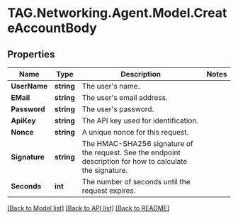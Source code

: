 # TAG.Networking.Agent.Model.CreateAccountBody

## Properties

Name | Type | Description | Notes
------------ | ------------- | ------------- | -------------
**UserName** | **string** | The user&#39;s name. | 
**EMail** | **string** | The user&#39;s email address. | 
**Password** | **string** | The user&#39;s password. | 
**ApiKey** | **string** | The API key used for identification. | 
**Nonce** | **string** | A unique nonce for this request. | 
**Signature** | **string** | The HMAC-SHA256 signature of the request. See the endpoint description for how to calculate the signature.  | 
**Seconds** | **int** | The number of seconds until the request expires. | 

[[Back to Model list]](../README.md#documentation-for-models) [[Back to API list]](../README.md#documentation-for-api-endpoints) [[Back to README]](../README.md)


